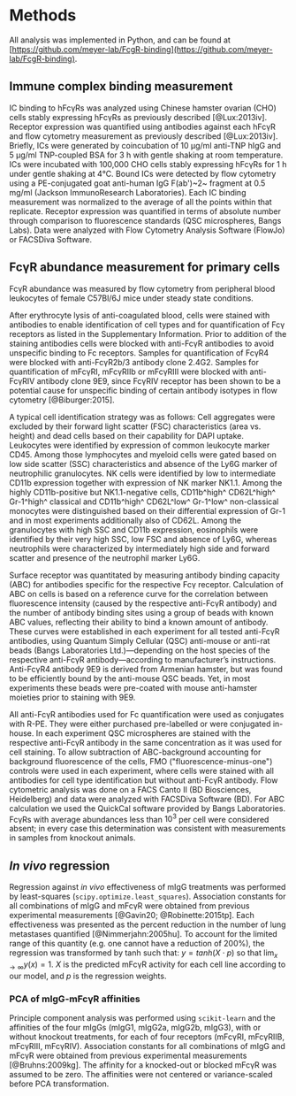 # Methods

All analysis was implemented in Python, and can be found at [https://github.com/meyer-lab/FcgR-binding](https://github.com/meyer-lab/FcgR-binding).

## Immune complex binding measurement

IC binding to hFcγRs was analyzed using Chinese hamster ovarian (CHO) cells stably expressing hFcγRs as previously described [@Lux:2013iv]. Receptor expression was quantified using antibodies against each hFcγR and flow cytometry measurement as previously described [@Lux:2013iv]. Briefly, ICs were generated by coincubation of 10 µg/ml anti-TNP hIgG and 5 µg/ml TNP-coupled BSA for 3 h with gentle shaking at room temperature. ICs were incubated with 100,000 CHO cells stably expressing hFcγRs for 1 h under gentle shaking at 4℃. Bound ICs were detected by flow cytometry using a PE-conjugated goat anti-human IgG F(ab')~2~ fragment at 0.5 mg/ml (Jackson ImmunoResearch Laboratories). Each IC binding measurement was normalized to the average of all the points within that replicate. Receptor expression was quantified in terms of absolute number through comparison to fluorescence standards (QSC microspheres, Bangs Labs). Data were analyzed with Flow Cytometry Analysis Software (FlowJo) or FACSDiva Software.

## FcγR abundance measurement for primary cells

FcγR abundance was measured by flow cytometry from peripheral blood leukocytes of female C57Bl/6J mice under steady state conditions. 

After erythrocyte lysis of anti-coagulated blood, cells were stained with antibodies to enable identification of cell types and for quantification of Fcγ receptors as listed in the Supplementary Information. Prior to addition of the staining antibodies cells were blocked with anti-FcγR antibodies to avoid unspecific binding to Fc receptors. Samples for quantification of FcγR4 were blocked with anti-FcγR2b/3 antibody clone 2.4G2. Samples for quantification of mFcγRI, mFcγRIIb or mFcγRIII were blocked with anti-FcγRIV antibody clone 9E9, since FcγRIV receptor has been shown to be a potential cause for unspecific binding of certain antibody isotypes in flow cytometry [@Biburger:2015].

A typical cell identification strategy was as follows: Cell aggregates were excluded by their forward light scatter (FSC) characteristics (area vs. height) and dead cells based on their capability for DAPI uptake. Leukocytes were identified by expression of common leukocyte marker CD45. Among those lymphocytes and myeloid cells were gated based on low side scatter (SSC) characteristics and absence of the Ly6G marker of neutrophilic granulocytes. NK cells were identified by low to intermediate CD11b expression together with expression of NK marker NK1.1. Among the highly CD11b-positive but NK1.1-negative cells, CD11b^high^ CD62L^high^ Gr-1^high^ classical and CD11b^high^ CD62L^low^ Gr-1^low^ non-classical monocytes were distinguished based on their differential expression of Gr-1 and in most experiments additionally also of CD62L. Among the granulocytes with high SSC and CD11b expression, eosinophils were identified by their very high SSC, low FSC and absence of Ly6G, whereas neutrophils were characterized by intermediately high side and forward scatter and presence of the neutrophil marker Ly6G.

Surface receptor was quantitated by measuring antibody binding capacity (ABC) for antibodies specific for the respective Fcγ receptor. Calculation of ABC on cells is based on a reference curve for the correlation between fluorescence intensity (caused by the respective anti-FcγR antibody) and the number of antibody binding sites using a group of beads with known ABC values, reflecting their ability to bind a known amount of antibody. These curves were established in each experiment for all tested anti-FcγR antibodies, using Quantum Simply Cellular (QSC) anti-mouse or anti-rat beads (Bangs Laboratories Ltd.)—depending on the host species of the respective anti-FcγR antibody—according to manufacturer’s instructions. Anti-FcγR4 antibody 9E9 is derived from Armenian hamster, but was found to be efficiently bound by the anti-mouse QSC beads. Yet, in most experiments these beads were pre-coated with mouse anti-hamster moieties prior to staining with 9E9.	

All anti-FcγR antibodies used for Fc quantification were used as conjugates with R-PE. They were either purchased pre-labelled or were conjugated in-house. In each experiment QSC microspheres are stained with the respective anti-FcγR antibody in the same concentration as it was used for cell staining.	 To allow subtraction of ABC-background accounting for background fluorescence of the cells, FMO ("fluorescence-minus-one") controls were used in each experiment, where cells were stained with all antibodies for cell type identification but without anti-FcγR antibody. Flow cytometric analysis was done on a FACS Canto II (BD Biosciences, Heidelberg) and data were analyzed with FACSDiva Software (BD). For ABC calculation we used the QuickCal software provided by Bangs Laboratories. FcγRs with average abundances less than $10^3$ per cell were considered absent; in every case this determination was consistent with measurements in samples from knockout animals.

## *In vivo* regression

Regression against *in vivo* effectiveness of mIgG treatments was performed by least-squares (`scipy.optimize.least_squares`). Association constants for all combinations of mIgG and mFcγR were obtained from previous experimental measurements [@Gavin20; @Robinette:2015tp]. Each effectiveness was presented as the percent reduction in the number of lung metastases quantified [@Nimmerjahn:2005hu]. To account for the limited range of this quantity (e.g. one cannot have a reduction of 200%), the regression was transformed by tanh such that: $y = tanh (X \cdot p)$ so that $\lim_{x\to\infty} y(x) = 1$. $X$ is the predicted mFcγR activity for each cell line according to our model, and $p$ is the regression weights.

### PCA of mIgG-mFcγR affinities

Principle component analysis was performed using `scikit-learn` and the affinities of the four mIgGs (mIgG1, mIgG2a, mIgG2b, mIgG3), with or without knockout treatments, for each of four receptors (mFcγRI, mFcγRIIB, mFcγRIII, mFcγRIV). Association constants for all combinations of mIgG and mFcγR were obtained from previous experimental measurements [@Bruhns:2009kg]. The affinity for a knocked-out or blocked mFcγR was assumed to be zero. The affinities were not centered or variance-scaled before PCA transformation. 
